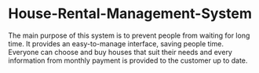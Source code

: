 # House-Rental-Management-System
The main purpose of this system is to prevent people from waiting for long time. It provides an easy-to-manage interface, saving people time. Everyone can choose and buy houses that suit their needs and every information from monthly payment is provided to the customer up to date. 
